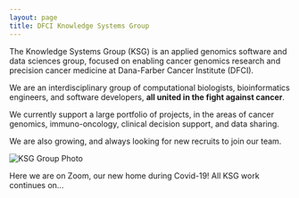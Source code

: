 ```yaml
---
layout: page
title: DFCI Knowledge Systems Group
---
```


The Knowledge Systems Group (KSG) is an applied genomics software and data sciences group, focused on enabling cancer genomics research and precision cancer medicine at Dana-Farber Cancer Institute (DFCI).

We are an interdisciplinary group of computational biologists, bioinformatics engineers, and software developers, **all united in the fight against cancer**.  

We currently support a large portfolio of projects, in the areas of cancer genomics, immuno-oncology, clinical decision support, and data sharing.  

We are also growing, and always looking for new recruits to join our team.

<img src="/knowledge-systems/assets/images/zoom1.png" alt="KSG Group Photo">

<p>Here we are on Zoom, our new home during Covid-19!  All KSG work continues on...</p>
